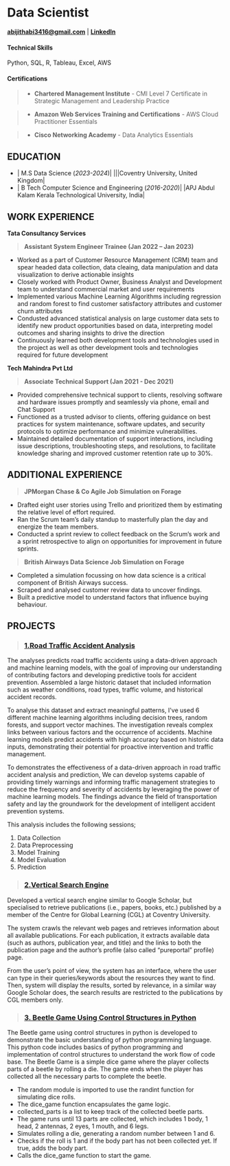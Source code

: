 # Data Scientist
**[abijithabi3416@gmail.com](abijithabi3416@gmail.com)** | 
**[LinkedIn](www.linkedin.com/in/abijithpandath)**

#### Technical Skills
Python, SQL, R, Tableau, Excel, AWS
 
#### Certifications
>- **Chartered Management Institute** - CMI Level 7 Certificate in Strategic Management and Leadership Practice

>- **Amazon Web Services Training and Certifications** - AWS Cloud Practitioner Essentials

>- **Cisco Networking Academy** -  Data Analytics Essentials 

## EDUCATION					       		
- | M.S Data Science (_2023-2024_)|                                     |||Coventry University, United Kingdom|
- | B Tech Computer Science and Engineering (_2016-2020_)|            |APJ Abdul Kalam Kerala Technological University, India|

## WORK EXPERIENCE
**Tata Consultancy Services**
>**Assistant System Engineer Trainee (Jan 2022 – Jan 2023)**
- Worked as a part of Customer Resource Management (CRM) team and spear headed data collection, data cleaing, data manipulation and data visualization to derive actionable insights 
- Closely worked with Product Owner, Business Analyst and Development team to understand commercial market and user requirements
- Implemented various Machine Learning Algorithms including regression and random forest to find customer satisfactory attributes and customer churn attributes 
- Condusted advanced  statistical analysis on large customer data sets to identify new product opportunities based on data, interpreting model outcomes and sharing insights to drive the direction
-  Continuously learned both development tools and technologies used in the project as well as other development tools and technologies required for future development

**Tech Mahindra Pvt Ltd**  
>**Associate Technical Support (Jan 2021 - Dec 2021)**
- Provided comprehensive technical support to clients, resolving software and hardware issues promptly and seamlessly via phone, email and Chat Support
- Functioned as a trusted advisor to clients, offering guidance on best practices for system maintenance, software updates, and security protocols to optimize performance and minimize vulnerabilities.
- Maintained detailed documentation of support interactions, including issue descriptions, troubleshooting steps, and resolutions, to facilitate knowledge sharing and improved customer retention rate up to 30%.

## ADDITIONAL EXPERIENCE
>**JPMorgan Chase & Co Agile Job Simulation on Forage**
- Drafted eight user stories using Trello and prioritized them by estimating the relative level of effort required. 
- Ran the Scrum team’s daily standup to masterfully plan the day and energize the team members. 
- Conducted a sprint review to collect feedback on the Scrum’s work and a sprint retrospective to align on opportunities for improvement in future sprints.
 
>**British Airways Data Science Job Simulation on Forage**
- Completed a simulation focussing on how data science is a critical component of British Airways success. 
- Scraped and analysed customer review data to uncover findings. 
- Built a predictive model to understand factors that influence buying behaviour.

## PROJECTS
> ### [1.Road Traffic Accident Analysis](https://github.com/abijithabi3416/Projects/tree/main/Road%20Traffic%20Accident)
The  analyses  predicts road traffic accidents using a data-driven approach and machine learning models, with the goal of improving our understanding of contributing factors and developing predictive tools for accident prevention.  Assembled a large historic dataset that included information such as weather conditions, road types, traffic volume, and historical accident records.
>
To analyse this dataset and extract meaningful patterns, I've used 6 different machine learning algorithms including decision trees, random forests, and support vector machines. The investigation reveals complex links between various factors and the occurrence of accidents. Machine learning models predict accidents with high accuracy based on historic data inputs, demonstrating their potential for proactive intervention and traffic management.
>
To demonstrates the effectiveness of a data-driven approach in road traffic accident analysis and prediction, We can develop systems capable of providing timely warnings and informing traffic management strategies to reduce the frequency and severity of accidents by leveraging the power of machine learning models. The findings advance the field of transportation safety and lay the groundwork for the development of intelligent accident prevention systems. 
>
This analysis includes the following sessions;
1.  Data Collection
2.  Data Preprocessing
3.  Model Training
4.  Model Evaluation
5.  Prediction

> ### [2.Vertical Search Engine](https://github.com/abijithabi3416/Projects/tree/main/Vertical%20Search%20Engine)
Developed a vertical search engine similar to Google Scholar, but specialised to retrieve publications (i.e., papers, books, etc.) published by a member of the Centre for Global Learning (CGL) at Coventry University.
>
The  system crawls the relevant web pages and retrieves information about all available publications. For each publication, it extracts available data (such as authors, publication year, and title) and the links to both the publication page and the author’s profile (also called “pureportal” profile) page. 
>
From the user’s point of view, the system has an interface, where the user can type in their queries/keywords about the resources they want to find. Then,  system will display the results, sorted by relevance, in a similar way Google Scholar does, the search results are restricted to the publications by CGL members only. 

> ### [3. Beetle Game Using Control Structures in Python](https://github.com/abijithabi3416/Projects/tree/main/Beetle%20Game)
The Beetle game using control structures in python is developed to demonstrate the basic understanding of python programming language.
This python code includes basics of python programming and implementation of control structures to understand the work flow of code base.
The Beetle Game is a simple dice game where the player collects parts of a beetle by rolling a die. The game ends when the player has collected all the necessary parts to complete the beetle.
> 
-  The random module is imported to use the randint function for simulating dice rolls.
-  The dice_game function encapsulates the game logic.
-  collected_parts is a list to keep track of the collected beetle parts.
-  The game runs until 13 parts are collected, which includes 1 body, 1 head, 2 antennas, 2 eyes, 1 mouth, and 6 legs.
-  Simulates rolling a die, generating a random number between 1 and 6.
-  Checks if the roll is 1 and if the body part has not been collected yet. If true, adds the body part.
-  Calls the dice_game function to start the game.
 
